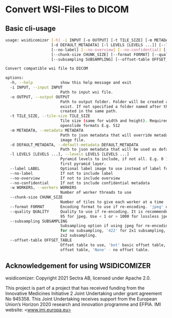 # Convert WSI-Files to DICOM

## Basic cli-usage

```bash
usage: wsidicomizer [-h] -i INPUT [-o OUTPUT] [-t TILE_SIZE] [-m METADATA]
                    [-d DEFAULT_METADATA] [-l LEVELS [LEVELS ...]] [--label LABEL]
                    [--no-label] [--no-overview] [--no-confidential] [-w WORKERS]
                    [--chunk-size CHUNK_SIZE] [--format FORMAT] [--quality QUALITY]
                    [--subsampling SUBSAMPLING] [--offset-table OFFSET_TABLE]

Convert compatible wsi file to DICOM

options:
  -h, --help            show this help message and exit
  -i INPUT, --input INPUT
                        Path to input wsi file.
  -o OUTPUT, --output OUTPUT
                        Path to output folder. Folder will be created and must not
                        exist. If not specified a folder named after the input file is
                        created in the same path.
  -t TILE_SIZE, --tile-size TILE_SIZE
                        Tile size (same for width and height). Required for ndpi and
                        openslide formats E.g. 512
  -m METADATA, --metadata METADATA
                        Path to json metadata that will override metadata from source
                        image file.
  -d DEFAULT_METADATA, --default-metadata DEFAULT_METADATA
                        Path to json metadata that will be used as default values.
  -l LEVELS [LEVELS ...], --levels LEVELS [LEVELS ...]
                        Pyramid levels to include, if not all. E.g. 0 1 for base and
                        first pyramid layer.
  --label LABEL         Optional label image to use instead of label found in file.
  --no-label            If not to include label
  --no-overview         If not to include overview
  --no-confidential     If not to include confidential metadata
  -w WORKERS, --workers WORKERS
                        Number of worker threads to use
  --chunk-size CHUNK_SIZE
                        Number of tiles to give each worker at a time
  --format FORMAT       Encoding format to use if re-encoding. 'jpeg' or 'jpeg2000'.
  --quality QUALITY     Quality to use if re-encoding. It is recommended to not use >
                        95 for jpeg. Use < 1 or > 1000 for lossless jpeg2000.
  --subsampling SUBSAMPLING
                        Subsampling option if using jpeg for re-encoding. Use '444'
                        for no subsampling, '422' for 2x1 subsampling, and '420' for
                        2x2 subsampling.
  --offset-table OFFSET_TABLE
                        Offset table to use, 'bot' basic offset table, 'eot' extended
                        offset table, 'None' - no offset table.
```

## Acknowledgement for using WSIDICOMIZER

wsidicomizer: Copyright 2021 Sectra AB, licensed under Apache 2.0.

This project is part of a project that has received funding from the Innovative Medicines Initiative 2 Joint Undertaking under grant agreement No 945358. This Joint Undertaking receives support from the European Union’s Horizon 2020 research and innovation programme and EFPIA. IMI website: <www.imi.europa.eu>
